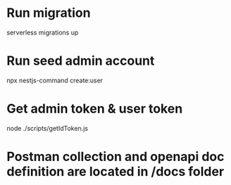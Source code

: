 # Run migration

serverless migrations up

# Run seed admin account

npx nestjs-command create:user

# Get admin token & user token

node ./scripts/getIdToken.js

# Postman collection and openapi doc definition are located in /docs folder
